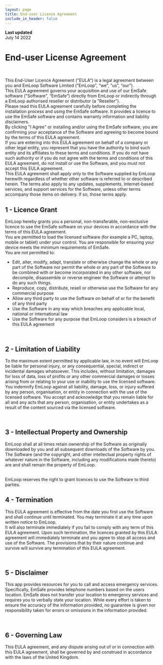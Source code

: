 ```yaml
---
layout: page
title: End-user License Agreement
include_in_header: false
---
```


**Last updated**  
July 14 2022

<div id="google_translate_element"></div>

<script type="text/javascript">
function googleTranslateElementInit() {
  new google.translate.TranslateElement({pageLanguage: 'en'}, 'google_translate_element');
}
</script>

<script type="text/javascript" src="//translate.google.com/translate_a/element.js?cb=googleTranslateElementInit"></script>

# End-user License Agreement
<br>

This End-User Licence Agreement ("EULA") is a legal agreement between you and EmLoop Software Limited (“EmLoop”, “we”, “us”, “our”).
<br>
This EULA agreement governs your acquisition and use of our EmSafe software ("Software", “EmSafe”) directly from EmLoop or indirectly through a EmLoop authorised reseller or distributor (a "Reseller").
<br>
Please read this EULA agreement carefully before completing the installation process and using the EmSafe software. It provides a licence to use the EmSafe software and contains warranty information and liability disclaimers.
<br>
By clicking "I Agree" or installing and/or using the EmSafe software, you are confirming your acceptance of the Software and agreeing to become bound by the terms of this EULA agreement.
<br>
If you are entering into this EULA agreement on behalf of a company or other legal entity, you represent that you have the authority to bind such entity and its affiliates to these terms and conditions. If you do not have such authority or if you do not agree with the terms and conditions of this EULA agreement, do not install or use the Software, and you must not accept this EULA agreement.
<br>
This EULA agreement shall apply only to the Software supplied by EmLoop herewith regardless of whether other software is referred to or described herein. The terms also apply to any updates, supplements, Internet-based services, and support services for the Software, unless other terms accompany those items on delivery. If so, those terms apply.


## 1 - Licence Grant
EmLoop hereby grants you a personal, non-transferable, non-exclusive licence to use the EmSafe software on your devices in accordance with the terms of this EULA agreement.
<br>
You are permitted to load the licensed software (for example a PC, laptop, mobile or tablet) under your control. You are responsible for ensuring your device meets the minimum requirements of EmSafe.
<br>
You are not permitted to:
<br>

- Edit, alter, modify, adapt, translate or otherwise change the whole or any part of the Software nor permit the whole or any part of the Software to be combined with or become incorporated in any other software, nor decompile, disassemble or reverse engineer the Software or attempt to do any such things.
- Reproduce, copy, distribute, resell or otherwise use the Software for any commercial purpose
- Allow any third party to use the Software on behalf of or for the benefit of any third party
- Use the Software in any way which breaches any applicable local, national or international law
- Use the Software for any purpose that EmLoop considers is a breach of this EULA agreement

<br>

## 2 - Limitation of Liability
To the maximum extent permitted by applicable law, in no event will EmLoop be liable for personal injury, or any consequential, special, indirect or incidental damages whatsoever. This includes, without limitation, damages for loss of data, loss of profits or any other commercial damages or losses arising from or relating to your use or inability to use the licensed software. You indemnify EmLoop against all liability, damage, loss, or injury suffered by any person, organisation, or entity in connection with the use of the licensed software. You accept and acknowledge that you remain liable for all and any acts that any person, organisation, or entity undertakes as a result of the content sourced via the licensed software.

<br>

## 3 - Intellectual Property and Ownership
EmLoop shall at all times retain ownership of the Software as originally downloaded by you and all subsequent downloads of the Software by you. The Software (and the copyright, and other intellectual property rights of whatever nature in the Software, including any modifications made thereto) are and shall remain the property of EmLoop.

<br>
EmLoop reserves the right to grant licences to use the Software to third parties.

<br>

## 4 - Termination
This EULA agreement is effective from the date you first use the Software and shall continue until terminated. You may terminate it at any time upon written notice to EmLoop.
<br>
It will also terminate immediately if you fail to comply with any term of this EULA agreement. Upon such termination, the licences granted by this EULA agreement will immediately terminate and you agree to stop all access and use of the Software. The provisions that by their nature continue and survive will survive any termination of this EULA agreement.

<br>

## 5 - Disclaimer
This app provides resources for you to call and access emergency services. Specifically, EmSafe provides telephone numbers based on the users location. EmSafe does not transfer your location to emergency services and requires you to verbally state your location. While every effort is taken to ensure the accuracy of the information provided, no guarantee is given nor responsibility taken for errors or omissions in the information provided.

<br>

## 6 - Governing Law
This EULA agreement, and any dispute arising out of or in connection with this EULA agreement, shall be governed by and construed in accordance with the laws of the United Kingdom.
